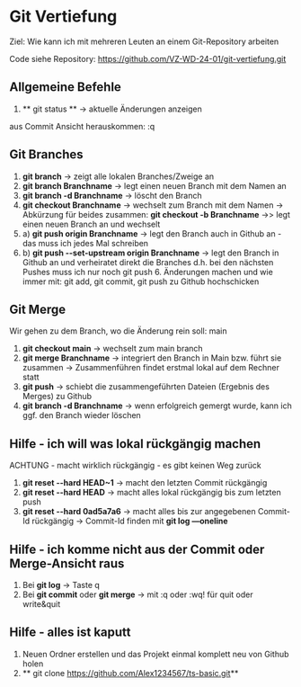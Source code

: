 # Git Vertiefung

Ziel: Wie kann ich mit mehreren Leuten an einem Git-Repository arbeiten

Code siehe Repository: https://github.com/VZ-WD-24-01/git-vertiefung.git

## Allgemeine Befehle

1. ** git status ** -> aktuelle Änderungen anzeigen

aus Commit Ansicht herauskommen: :q

## Git Branches

1. **git branch** -> zeigt alle lokalen Branches/Zweige an
2. **git branch Branchname** -> legt einen neuen Branch mit dem Namen an
3. **git branch -d Branchname** -> löscht den Branch
4. **git checkout Branchname** -> wechselt zum Branch mit dem Namen
   -> Abkürzung für beides zusammen: **git checkout -b Branchname** →> legt einen neuen Branch an und wechselt
5. a) **git push origin Branchname** -> legt den Branch auch in Github an - das muss ich jedes Mal schreiben
6. b) **git push --set-upstream origin Branchname** -> legt den Branch in Github an und verheiratet direkt die Branches
   d.h. bei den nächsten Pushes muss ich nur noch git push 6. Änderungen machen und wie immer mit: git add, git commit, git push zu Github hochschicken

## Git Merge

Wir gehen zu dem Branch, wo die Änderung rein soll: main

1. **git checkout main** -> wechselt zum main branch
2. **git merge Branchname** -> integriert den Branch in Main bzw. führt sie zusammen
   -> Zusammenführen findet erstmal lokal auf dem Rechner statt
3. **git push** -> schiebt die zusammengeführten Dateien (Ergebnis des Merges) zu Github
4. **git branch -d Branchname** -> wenn erfolgreich gemergt wurde, kann ich ggf. den Branch wieder löschen

## Hilfe - ich will was lokal rückgängig machen

ACHTUNG - macht wirklich rückgängig - es gibt keinen Weg zurück

1. **git reset --hard HEAD~1** -> macht den letzten Commit rückgängig
2. **git reset --hard HEAD** -> macht alles lokal rückgängig bis zum letzten push
3. **git reset --hard 0ad5a7a6** -> macht alles bis zur angegebenen Commit-Id rückgängig
   -> Commit-Id finden mit **git log —oneline**

## Hilfe - ich komme nicht aus der Commit oder Merge-Ansicht raus

1. Bei **git log** -> Taste q
2. Bei **git commit** oder **git merge** -> mit :q oder :wq! für quit oder write&quit

## Hilfe - alles ist kaputt

1. Neuen Ordner erstellen und das Projekt einmal komplett neu von Github holen
2. ** git clone https://github.com/Alex1234567/ts-basic.git**
